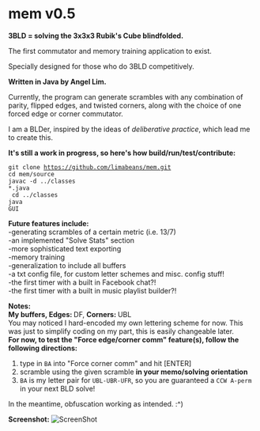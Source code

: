 mem v0.5
===

<b>3BLD = solving the 3x3x3 Rubik's Cube blindfolded.</b>

The first commutator and memory training application to exist.

Specially designed for those who do 3BLD competitively. 

<b>Written in Java by Angel Lim.</b>

Currently, the program can generate scrambles with any combination of parity, flipped edges, and twisted corners, along with the choice of one forced edge or corner commutator.

I am a BLDer, inspired by the ideas of <i>deliberative practice</i>, which lead me to create this.

<b>It's still a work in progress, so here's how build/run/test/contribute:</b>

<code>git clone https://github.com/limabeans/mem.git</code><br>
<code>cd mem/source</code><br>
<code>javac -d ../classes *.java</code><br>
<code> cd ../classes</code><br>
<code>java GUI</code>

<b>Future features include:</b><br>
-generating scrambles of a certain metric (i.e. 13/7)<br>
-an implemented "Solve Stats" section<br>
-more sophisticated text exporting<br>
-memory training<br>
-generalization to include all buffers<br>
-a txt config file, for custom letter schemes and misc. config stuff!<br>
-the first timer with a built in Facebook chat?!<br>
-the first timer with a built in music playlist builder?!<br>

<b>Notes:</b><br>
<b>My buffers, </b><b>Edges: </b>DF, <b>Corners: </b>UBL<br>
You may noticed I hard-encoded my own lettering scheme for now.
This was just to simplify coding on my part, this is easily changeable later.<br>
<b>For now, to test the "Force edge/corner comm" feature(s), follow the following directions:</b><br>
1. type in <code>BA</code> into "Force corner comm" and hit [ENTER]<br>
2. scramble using the given scramble <b>in your memo/solving orientation</b><br>
3. <code>BA</code> is my letter pair for <code>UBL-UBR-UFR</code>, so you are guaranteed a <code>CCW A-perm</code> in your next BLD solve!

In the meantime, obfuscation working as intended. :^)

<b>Screenshot:</b>
![ScreenShot](https://raw.github.com/limabeans/mem/master/screenshots_v0.5/screenshot2.png)



